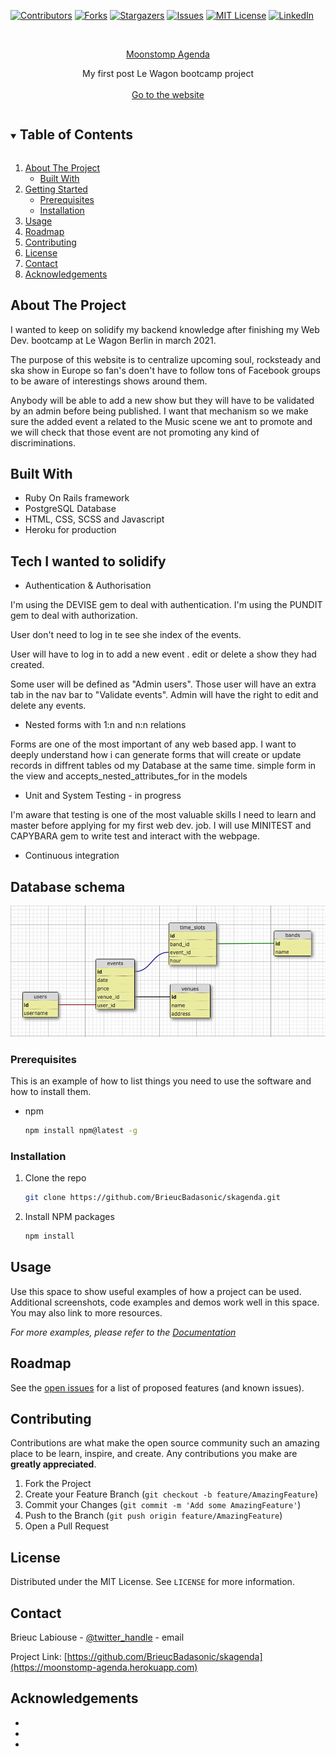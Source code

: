 
<!-- PROJECT SHIELDS -->
<!--
*** I'm using markdown "reference style" links for readability.
*** Reference links are enclosed in brackets [ ] instead of parentheses ( ).
*** See the bottom of this document for the declaration of the reference variables
*** for contributors-url, forks-url, etc. This is an optional, concise syntax you may use.
*** https://www.markdownguide.org/basic-syntax/#reference-style-links
-->
[![Contributors][contributors-shield]][contributors-url]
[![Forks][forks-shield]][forks-url]
[![Stargazers][stars-shield]][stars-url]
[![Issues][issues-shield]][issues-url]
[![MIT License][license-shield]][license-url]
[![LinkedIn][linkedin-shield]][linkedin-url]



<!-- PROJECT LOGO -->
<br />
<p align="center">
  <a href="https://github.com/BrieucBadasonic/skagenda"> Moonstomp Agenda </a>

  <p align="center">
    My first post Le Wagon bootcamp project
    <br />
    <br />
    <a href="https://moonstomp-agenda.herokuapp.com">Go to the website</a>
  </p>
</p>



<!-- TABLE OF CONTENTS -->
<details open="open">
  <summary><h2 style="display: inline-block">Table of Contents</h2></summary>
  <ol>
    <li>
      <a href="#about-the-project">About The Project</a>
      <ul>
        <li><a href="#built-with">Built With</a></li>
      </ul>
    </li>
    <li>
      <a href="#getting-started">Getting Started</a>
      <ul>
        <li><a href="#prerequisites">Prerequisites</a></li>
        <li><a href="#installation">Installation</a></li>
      </ul>
    </li>
    <li><a href="#usage">Usage</a></li>
    <li><a href="#roadmap">Roadmap</a></li>
    <li><a href="#contributing">Contributing</a></li>
    <li><a href="#license">License</a></li>
    <li><a href="#contact">Contact</a></li>
    <li><a href="#acknowledgements">Acknowledgements</a></li>
  </ol>
</details>



<!-- ABOUT THE PROJECT -->
## About The Project

I wanted to keep on solidify my backend knowledge after finishing my Web Dev. bootcamp at Le Wagon Berlin in march 2021.

The purpose of this website is to centralize upcoming soul, rocksteady and ska show in Europe so fan's doen't have to follow tons
of Facebook groups to be aware of interestings shows around them.

Anybody will be able to add a new show but they will have to be validated by an admin before being published.
I want that mechanism so we make sure the added event a related to the Music scene we ant to promote and we will check
that those event are not promoting any kind of discriminations.


## Built With

* Ruby On Rails framework
* PostgreSQL Database
* HTML, CSS, SCSS and Javascript
* Heroku for production


## Tech I wanted to solidify

* Authentication & Authorisation

I'm using the DEVISE gem to deal with authentication.
I'm using the PUNDIT gem to deal with authorization.

User don't need to log in te see she index of the events.

User will have to log in to add a new event .
                            edit or delete a show they had created.

Some user will be defined as "Admin users".
Those user will have an extra tab in the nav bar to "Validate events".
Admin will have the right to edit and delete any events.

* Nested forms with 1:n and n:n relations

Forms are one of the most important of any web based app.
I want to deeply understand how i can generate forms that will create or update records in
diffrent tables od my Database at the same time.
simple form in the view and accepts_nested_attributes_for in the models


* Unit and System Testing - in progress

I'm aware that testing is one of the most valuable skills I need to learn and master before
applying for my first web dev. job.
I will use MINITEST and CAPYBARA gem to write test and interact with the webpage.


* Continuous integration

## Database schema

<img src="./app/assets/images/db_schema.png" alt="DB schema">


### Prerequisites

This is an example of how to list things you need to use the software and how to install them.
* npm
  ```sh
  npm install npm@latest -g
  ```

### Installation

1. Clone the repo
   ```sh
   git clone https://github.com/BrieucBadasonic/skagenda.git
   ```
2. Install NPM packages
   ```sh
   npm install
   ```



<!-- USAGE EXAMPLES -->
## Usage

Use this space to show useful examples of how a project can be used. Additional screenshots, code examples and demos work well in this space. You may also link to more resources.

_For more examples, please refer to the [Documentation](https://example.com)_



<!-- ROADMAP -->
## Roadmap

See the [open issues](https://github.com/BrieucBadasonic/skagenda/issues) for a list of proposed features (and known issues).



<!-- CONTRIBUTING -->
## Contributing

Contributions are what make the open source community such an amazing place to be learn, inspire, and create. Any contributions you make are **greatly appreciated**.

1. Fork the Project
2. Create your Feature Branch (`git checkout -b feature/AmazingFeature`)
3. Commit your Changes (`git commit -m 'Add some AmazingFeature'`)
4. Push to the Branch (`git push origin feature/AmazingFeature`)
5. Open a Pull Request



<!-- LICENSE -->
## License

Distributed under the MIT License. See `LICENSE` for more information.



<!-- CONTACT -->
## Contact

Brieuc Labiouse - [@twitter_handle]() - email

Project Link: [https://github.com/BrieucBadasonic/skagenda](https://moonstomp-agenda.herokuapp.com)



<!-- ACKNOWLEDGEMENTS -->
## Acknowledgements

* []()
* []()
* []()





<!-- MARKDOWN LINKS & IMAGES -->
<!-- https://www.markdownguide.org/basic-syntax/#reference-style-links -->
[contributors-shield]: https://img.shields.io/github/contributors/BrieucBadasonic/repo.svg?style=for-the-badge
[contributors-url]: https://github.com/BrieucBadasonic/repo/graphs/contributors
[forks-shield]: https://img.shields.io/github/forks/BrieucBadasonic/repo.svg?style=for-the-badge
[forks-url]: https://github.com/BrieucBadasonic/repo/network/members
[stars-shield]: https://img.shields.io/github/stars/BrieucBadasonic/repo.svg?style=for-the-badge
[stars-url]: https://github.com/BrieucBadasonic/repo/stargazers
[issues-shield]: https://img.shields.io/github/issues/BrieucBadasonic/repo.svg?style=for-the-badge
[issues-url]: https://github.com/BrieucBadasonic/repo/issues
[license-shield]: https://img.shields.io/github/license/BrieucBadasonic/repo.svg?style=for-the-badge
[license-url]: https://github.com/BrieucBadasonic/repo/blob/master/LICENSE.txt
[linkedin-shield]: https://img.shields.io/badge/-LinkedIn-black.svg?style=for-the-badge&logo=linkedin&colorB=555
[linkedin-url]: https://www.linkedin.com/in/brieuc-labiouse/
